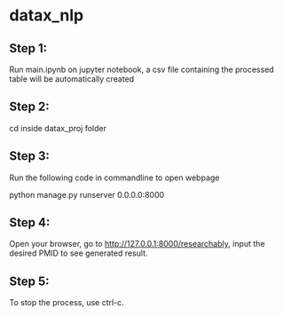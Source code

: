 # datax_nlp

## Step 1:

Run main.ipynb on jupyter notebook, a csv file containing the processed table will be automatically created

## Step 2:

cd inside datax_proj folder

## Step 3:

Run the following code in commandline to open webpage

python manage.py runserver 0.0.0.0:8000

## Step 4:

Open your browser, go to http://127.0.0.1:8000/researchably, input the desired PMID to see generated result.

## Step 5:

To stop the process, use ctrl-c.
